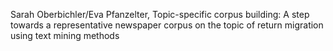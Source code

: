 Sarah Oberbichler/Eva Pfanzelter, Topic-specific corpus building: A step towards a representative newspaper corpus on the topic of return migration using text mining methods
